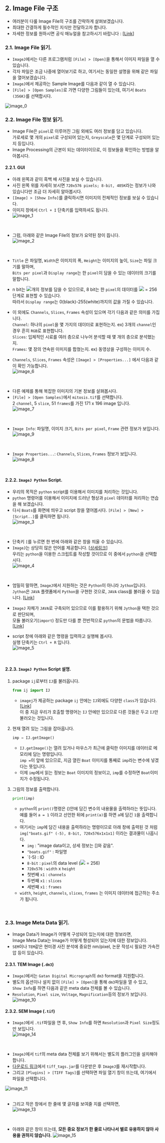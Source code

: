 ## 2. Image File 구조  
* 여러분이 다룰 Image File의 구조를 간략하게 살펴보겠습니다.  
* 최대한 간결하게 필수적인 지식만 전달하고자 합니다.  
* 자세한 정보를 원하시면 공식 매뉴얼을 참고하시기 바랍니다 : [[Link](https://imagej.nih.gov/ij/docs/guide/146-7.html#toc-Section-7)]

### 2.1. Image File 읽기.  
* `ImageJ`에서는 다른 프로그램처럼 `[File] > [Open]`을 통해서 이미지 파일을 열 수 있습니다.  
* 각자 파일은 조금 나중에 열어보기로 하고, 여기서는 동일한 설명을 위해 같은 파일을 열어보겠습니다.  
* `ImageJ`에서 제공하는 Sample Image를 다음과 같이 열 수 있습니다.  
* `[File] > [Open Samples]`로 가면 다양한 그림들이 있는데, 여기서 `Boats (356K)`를 선택합시다.  

![image_0](/imagej_script_python/images/2_image_0.PNG)
<br>  

### 2.2. Image File 정보 읽기.  
* Image File은 `pixel`로 이루어진 그림 외에도 여러 정보를 담고 있습니다.  
  가로세로 몇 개의 `pixel`로 구성되어 있는지, `Greyscale`은 몇 단계로 구성되어 있는지 등입니다.  
* Image Processing의 근본이 되는 데이터이므로, 이 정보들을 확인하는 방법을 알아봅시다.  

#### 2.2.1. GUI  
* 아래 왼쪽과 같이 흑백 배 사진을 보실 수 있습니다.  
* 사진 왼쪽 위를 자세히 보시면 `720x576 pixels; 8-bit, 405K`라는 정보가 나와 있습니다만 조금 더 자세히 알아봅시다.  
* `[Image] > [Show Info]`를 클릭하시면 이미지의 전체적인 정보를 보실 수 있습니다.  
* 이미지 창에서 `Ctrl + I` 단축키를 입력하셔도 됩니다.  
![image_1](/imagej_script_python/images/2_image_1.PNG)
<br>  

* 그럼, 아래와 같은 Image File의 정보가 요약된 창이 뜹니다.  
![image_2](/imagej_script_python/images/2_image_2.PNG)
<br>  

* `Title` 은 파일명, `Width`은 이미지의 폭, `Height`는 이미지의 높이, `Size`는 파일 크기를 말하며,  
  `Bits per pixel`과 `Display range`는 한 `pixel`이 담을 수 있는 데이터의 크기를 말합니다.  
* n bit는 <img src="https://latex.codecogs.com/gif.latex?2^n" />개의 정보를 담을 수 있으므로, 8 bit는 한 `pixel`의 데이터를 <img src="https://latex.codecogs.com/gif.latex?2^8" /> = 256 단계로 표현할 수 있습니다.  
  따라서 `Display range`는 0(black)-255(white)까지의 값을 가질 수 있습니다.  

* 이 외에도 `Channels`, `Slices`, `Frames` 속성이 있으며 각기 다음과 같은 의미를 가집니다.  
  `Channel`: 하나의 `pixel`을 몇 가지의 데이터로 표현하는지. ex) 3개의 `channel`인 경우 흔히 `RGB`로 표현합니다.  
  `Slices`: 입체적인 시료를 여러 층으로 나누어 분석할 때 몇 개의 층으로 분석했는지.  
  `Frames`: 몇 장의 연속왼 이미지를 합쳤는지. ex) 동영상을 구성하는 이미지 수.
* `Channels`, `Slices`, `Frames` 속성은 `[Image] > [Properties...]` 에서 다음과 같이 확인 가능합니다.  
![image_6](/imagej_script_python/images/2_image_6.PNG)
<br>  

* 다른 예제를 통해 복잡한 이미지의 기본 정보를 살펴봅시다.  
* `[File] > [Open Samples]`에서 `mitosis.tif`를 선택합니다.  
  2 `channel`, 5 `slice`, 51 `frames`를 가진 171 x 196 image 입니다.  
![image_7](/imagej_script_python/images/2_image_7.PNG)
<br>  

* `Image Info`: 파일명, 이미지 크기, `Bits per pixel`, `Frame` 관련 정보가 보입니다.  
![image_9](/imagej_script_python/images/2_image_9.PNG)
<br>  

* `Image Properties...`: `Channels`, `Slices`, `Frames` 정보가 보입니다.   
![image_8](/imagej_script_python/images/2_image_8.PNG)
<br>  

#### 2.2.2. `ImageJ Python` Script.  
* 우리의 목적은 `python` script를 이용해서 이미지를 처리하는 것입니다.  
* `python` 명령어를 이용해서 이미지에 드러난 형상과 `pixel` 데이터를 처리하는 연습을 해 보겠습니다.  
* 다시 `Boats`를 화면에 띄우고 script 창을 열어봅시다. `[File] > [New] > [Script..]`를 클릭하면 됩니다.  
![image_3](/imagej_script_python/images/2_image_3.PNG)
<br>  

* 단축키 `[`를 누르면 한 번에 아래와 같은 창을 띄울 수 있습니다.  
* `ImageJ`는 상당히 많은 언어를 제공합니다. [[상세링크](https://imagej.net/Scripting)]  
  우리는 `python`을 이용한 스크립트를 작성할 것이므로 이 중에서 `python`을 선택합시다.  
![image_4](/imagej_script_python/images/2_image_4.PNG)
<br>  


* 엄밀히 말하면, `ImageJ`에서 지원하는 것은 `Python`이 아니라 `Jython`입니다.   
  `Jython`은 `JAVA` 플랫폼에서 `Python`을 구현한 것으로, `JAVA` class를 불러올 수 있습니다. [[Link](https://jythonbook-ko.readthedocs.io/en/latest/LangSyntax.html)]  
* `ImageJ` 자체가 `JAVA`로 구축되어 있으므로 이를 활용하기 위해 `Jython`을 택한 것으로 판단되며,  
  모듈 불러오기(`import`) 정도만 다를 뿐 전반적으로 `python`의 문법을 따릅니다. [[Link](https://imagej.net/Jython_Scripting)]  
  
* script 창에 아래와 같은 명령을 입력하고 실행해 봅시다.  
  실행 단축키는 `Ctrl + R` 입니다.  
![image_5](/imagej_script_python/images/2_image_5.PNG)  
<br>  

#### 2.2.3. `ImageJ Python` Script 설명.  
 
1. package `ij`로부터 `IJ`를 불러옵니다.  
    ```python 
    from ij import IJ
    ```  
    * `imagej`가 제공하는 package `ij` 안에는 `IJ`외에도 다양한 `class`가 있습니다. [[Link](https://javadoc.scijava.org/ImageJ1/ij/package-summary.html)]  
    이 중 지금 우리가 호출할 명령어는 `IJ` 안에만 있으므로 다른 것들은 두고 `IJ`만 불러오는 것입니다.  
  
2. 현재 열려 있는 그림을 잡아옵니다.  
    ```python 
    imp = IJ.getImage()
    ```  
    * `IJ.getImage()`는 열려 있거나 마우스가 최근에 클릭한 이미지를 데이터로 메모리에 담는 명령입니다.  
      `imp =`이 앞에 있으므로, 지금 열린 `Boat` 이미지를 통째로 `imp`라는 변수에 넣겠다는 뜻입니다.  
    * 이제 `imp`에서 읽는 정보는 `Boat` 이미지의 정보이고, `imp`를 수정하면 `Boat`이미지가 수정됩니다.  
    
3. 그림의 정보를 출력합니다.  
    ```python 
    print(imp)
    ```  
    * `python`의 `print()`명령은 ()안에 담긴 변수의 내용물을 출력하라는 뜻입니다.  
      예를 들어 `a = 1` 이라고 선언한 뒤에 `print(a)`를 하면 `a`에 담긴 `1`을 출력합니다.  
    * 여기서는 `imp`에 담긴 내용을 출력하라는 명령이므로 아래 창에 출력된 것 처럼  
      `img["boats.gif" (-5), 8-bit, 720x576x1x1x1]` 이라는 결과물이 나옵니다.  
      * `img` : "image data이고, 상세 정보는 []와 같음".  
      * `"boats.gif"` : 파일명  
      * `(-5) : ID  
      * `8-bit` : `pixel`의 data level (<img src="https://latex.codecogs.com/gif.latex?2^8" /> = 256)  
      * `720x576` : `width` x `height`  
      * 첫번째 `x1` : `channels`    
      * 두번째 `x1` : `slices`  
      * 세번째 `x1` : `frames`        
    * `width`, `height`, `channels`, `slices`, `frames` 는 이미지 데이터에 접근하는 주소가 됩니다.  
 <br>  

### 2.3. Image Meta Data 읽기.  
* Image Data가 Image가 어떻게 구성되어 있는지에 대한 정보라면,  
  Image Meta Data는 Image가 어떻게 형성되어 있는지에 대한 정보입니다.  
* `SEM`이나 `TEM`같은 현미경 사진 분석에 중요한 nm/pixel, 논문 작성시 필요한 가속전압 등이 있습니다.  

#### 2.3.1. TEM Image (`.dm3`) 
* `ImageJ`에서는 `Gatan Digital Micrograph`의 `dm3` format을 지원합니다.  
* 별도의 옵션이나 설치 없이 `[File] > [Open]`을 통해 `dm3`파일을 열 수 있고,  
  `Show Info`를 하면 다음과 같은 meta data 전체를 볼 수 있습니다.  
* `Resolution`, `Pixel size`, `Voltage`, `Magnification`등의 정보가 보입니다.  
![image_10](/imagej_script_python/images/2_image_10.PNG)  

#### 2.3.2. SEM Image (`.tif`) 
* `ImageJ`에서 `.tif`파일을 연 후, `Show Info`를 하면 `Resolution`과 `Pixel Size`정도만 보입니다.  
![image_14](/imagej_script_python/images/2_image_14.PNG)  
<br>  

* `ImageJ`에서 `tif`의 meta data 전체를 보기 위해서는 별도의 플러그인을 설치해야 합니다.    
* [다운로드 링크](https://imagej.nih.gov/ij/plugins/tiff-tags.html)에서 `tiff_tags.jar`를 다운받은 후 `ImageJ`를 재시작합니다.  
* 그리고 `[Plugins] > [TIFF Tags]`를 선택하면 파일 열기 창이 뜨는데, 여기에서 파일을 선택합니다.  

![image_11](/imagej_script_python/images/2_image_11.PNG)  
<br>  

* 그리고 작은 창에서 한 줄에 몇 글자를 보여줄 지를 선택하면,  
![image_13](/imagej_script_python/images/2_image_13.PNG)  
<br>  

* 아래와 같은 창이 뜨는데, **모든 중요 정보가 한 줄로 나타나서 별로 유용하지 않아 사용을 권하지 않습니다.**
![image_15](/imagej_script_python/images/2_image_15.PNG)  
<br>  

